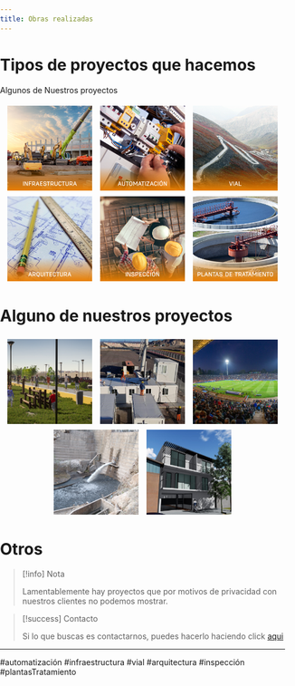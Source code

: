 ```yaml
---
title: Obras realizadas
---
```


<style>
  body {
    margin: 0;
    padding: 0;
  }
  .image-container {
    display: inline-block;
    height: 150px; /* Ajusta la altura según tus necesidades */
    width: 150px;/*calc(200px * 1.414); /* Relación A4 */
    overflow: hidden;
    margin: 5px; /* Espacio entre imágenes */
    vertical-align: top;
  }
  .image-container img {
    height: 100%;
    width: auto;
    display: block;
    border-radius: 0; /* Elimina cualquier borde redondeado */
    margin: 0;
    padding: 0;
  }

</style>

# Tipos de proyectos que hacemos

Algunos de Nuestros proyectos

<p align="center">

  <a href="/tags/infraestructura" class="image-container">
    <img src="imagenes\Tipo_Proyectos\Infraestructura.png" alt="Infraestructura" />
  </a>
  <a href="/tags/automatización" class="image-container">
    <img src="imagenes\Tipo_Proyectos\Automatizacion.png" alt="Automatizacion" >
  </a>
    <a href="/tags/vial" class="image-container">
    <img src="imagenes\Tipo_Proyectos\Vial.png" alt="vial" />
  </a>
  <a href="/tags/arquitectura" class="image-container">
    <img src="imagenes\Tipo_Proyectos\Arquitectura.png" alt="Arquitectura" />
  </a>
    <a href="/tags/inspección" class="image-container">
    <img src="imagenes\Tipo_Proyectos\Inspeccion.png" alt="inspeccion" />
  </a>
      <a href="/tags/plantasTratamiento" class="image-container">
    <img src="imagenes\Tipo_Proyectos\plantasTratamiento.png" alt="plantas Tratamiento" />
  </a>
</p>

# Alguno de nuestros proyectos

<p align="center">
  <a href="/Otros/Canal---Benavidez" class="image-container">
    <img src="imagenes\ImagenesPortada\Benavidez_Cuadrada.png" alt="Imagen" />
  </a>
    <a href="Otros/Autodromo-Villicum---Race-Control" class="image-container">
    <img src="imagenes\ImagenesPortada\RaceControl_Cuadrada.png" alt="Imagen" >
  </a>
  <a href="/A--CONSULTORA/02--Obras/04--Riego-estadio-Malvinas/Riego-Malvinas" class="image-container">
    <img src="imagenes\ImagenesPortada\Malvinas_Cuadrada.png" alt="Imagen" >
  </a>
  <a href="/A--CONSULTORA/02--Obras/17--Reparación-dique-Cauquenes/Dique-cauquenes" class="image-container">
    <img src="imagenes\ImagenesPortada\Cauquenes_Cuadrada.png" alt="Imagen" />
  </a>
  <a href="/Otros/Construccion-departamentos" class="image-container">
    <img src="imagenes\ImagenesPortada\Deptos_Cuadrada.png" alt="Imagen" />
  </a>
</p>

# Otros

> [!info] Nota
> 
> Lamentablemente hay proyectos que por motivos de privacidad con nuestros clientes no podemos mostrar.

> [!success] Contacto
> 
> Si lo que buscas es contactarnos, puedes hacerlo haciendo click [aqui](https://interaccionconsultora.com/page/13/)

---

#automatización #infraestructura #vial #arquitectura #inspección #plantasTratamiento